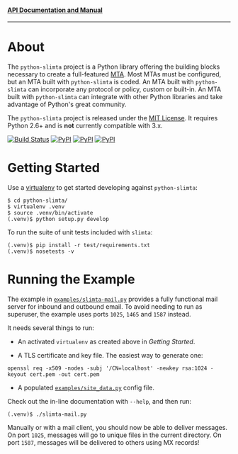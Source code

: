 
#### [API Documentation and Manual][5]

--------------------

About
=====

The `python-slimta` project is a Python library offering the building blocks
necessary to create a full-featured [MTA][1]. Most MTAs must be configured, but
an MTA built with `python-slimta` is coded. An MTA built with `python-slimta`
can incorporate any protocol or policy, custom or built-in. An MTA built with
`python-slimta` can integrate with other Python libraries and take advantage of
Python's great community.

The `python-slimta` project is released under the [MIT License][4]. It requires
Python 2.6+ and is **not** currently compatible with 3.x.

[![Build Status](http://ci.slimta.org/job/python-slimta/badge/icon)](http://ci.slimta.org/job/python-slimta/)
[![PyPI](https://img.shields.io/pypi/v/python-slimta.svg)](https://pypi.python.org/pypi/python-slimta)
[![PyPI](https://img.shields.io/pypi/pyversions/python-slimta.svg)](https://pypi.python.org/pypi/python-slimta)
[![PyPI](https://img.shields.io/pypi/l/python-slimta.svg)](https://pypi.python.org/pypi/python-slimta)

Getting Started
===============

Use a [virtualenv][2] to get started developing against `python-slimta`:

    $ cd python-slimta/
    $ virtualenv .venv
    $ source .venv/bin/activate
    (.venv)$ python setup.py develop

To run the suite of unit tests included with `slimta`:

    (.venv)$ pip install -r test/requirements.txt
    (.venv)$ nosetests -v

Running the Example
===================

The example in [`examples/slimta-mail.py`](examples/slimta-mail.py) provides a
fully functional mail server for inbound and outbound email. To avoid needing
to run as superuser, the example uses ports `1025`, `1465` and `1587` instead.

It needs several things to run:

* An activated `virtualenv` as created above in *Getting Started*.

* A TLS certificate and key file. The easiest way to generate one:

```
openssl req -x509 -nodes -subj '/CN=localhost' -newkey rsa:1024 -keyout cert.pem -out cert.pem
```

* A populated [`examples/site_data.py`](examples/site_data.py) config file.

Check out the in-line documentation with `--help`, and then run:

    (.venv)$ ./slimta-mail.py

Manually or with a mail client, you should now be able to deliver messages. On
port `1025`, messages will go to unique files in the current directory. On port
`1587`, messages will be delivered to others using MX records!

[1]: http://en.wikipedia.org/wiki/Message_transfer_agent
[2]: http://pypi.python.org/pypi/virtualenv
[3]: http://en.wikipedia.org/wiki/Open_mail_relay
[4]: http://opensource.org/licenses/MIT
[5]: http://slimta.org/
